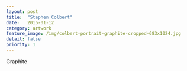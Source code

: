 ```yaml
---
layout: post
title:  "Stephen Colbert"
date:   2015-01-12
category: artwork
feature_image: /img/colbert-portrait-graphite-cropped-683x1024.jpg
detail: false 
priority: 1
---
```

Graphite


